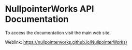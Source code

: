 # NullpointerWorks API Documentation

To access the documentation visit the main web site.

Weblink: https://nullpointerworks.github.io/NullpointerWorks/

